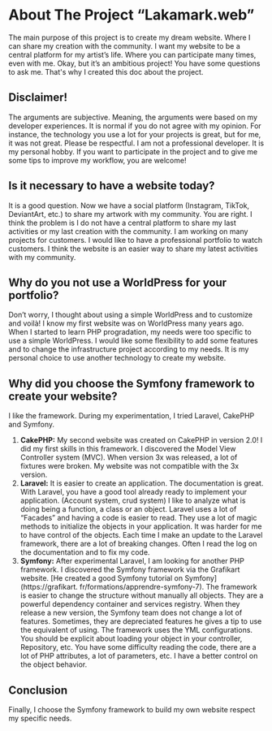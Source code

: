 # About The Project “Lakamark.web”

The main purpose of this project is to create my dream website. Where I can share my creation with the community. I want my website to be a central platform for my artist’s life. Where you can participate many times, even with me. Okay, but it’s an ambitious project! You have some questions to ask me. That's why I created this doc about the project.

## Disclaimer!

The arguments are subjective. Meaning, the arguments were based on my developer experiences. It is normal if you do not agree with my opinion. For instance, the technology you use a lot for your projects is great, but for me, it was not great. Please be respectful. I am not a professional developer. It is my personal hobby. If you want to participate in the project and to give me some tips to improve my workflow, you are welcome!

## Is it necessary to have a website today?

It is a good question. Now we have a social platform (Instagram, TikTok, DeviantArt, etc.) to share my artwork with my community. You are right. I think the problem is I do not have a central platform to share my last activities or my last creation with the community. I am working on many projects for customers. I would like to have a professional portfolio to watch customers. I think the website is an easier way to share my latest activities with my community.

## Why do you not use a WorldPress for your portfolio?
Don’t worry, I thought about using a simple WorldPress and to customize and voilà! I know my first website was on WorldPress many years ago. When I started to learn PHP progradation, my needs were too specific to use a simple WorldPress. I would like some flexibility to add some features and to change the infrastructure project according to my needs. It is my personal choice to use another technology to create my website.

## Why did you choose the Symfony framework to create your website?
I like the framework. During my experimentation, I tried Laravel, CakePHP and Symfony.

1. **CakePHP:** My second website was created on CakePHP in version 2.0! I did my first skills in this framework. I discovered the Model View Controller system (MVC). When version 3x was released, a lot of fixtures were broken. My website was not compatible with the 3x version.
2. **Laravel:** It is easier to create an application. The documentation is great. With Laravel, you have a good tool already ready to implement your application. (Account system, crud system) I like to analyze what is doing being a function, a class or an object. Laravel uses a lot of “Facades” and having a code is easier to read. They use a lot of magic methods to initialize the objects in your application. It was harder for me to have control of the objects. Each time I make an update to the Laravel framework, there are a lot of breaking changes. Often I read the log on the documentation and to fix my code.
3. **Symfony:** After experimental Laravel, I am looking for another PHP framework. I discovered the Symfony 
   framework via the Grafikart website. [He created a good Symfony tutorial on Symfony](https://grafikart.
   fr/formations/apprendre-symfony-7). The framework is easier to change the structure without manually all objects. 
   They are a powerful dependency container and services registry. When they release a new version, the Symfony team 
   does not change a lot of features. Sometimes, they are depreciated features he gives a tip to use the equivalent 
   of using. The framework uses the YML configurations. You should be explicit about loading your object in your 
   controller, Repository, etc. You have some difficulty reading the code, there are a lot of PHP attributes, a lot 
   of parameters, etc. I have a better control on the object behavior.  

## Conclusion
Finally, I choose the Symfony framework to build my own website respect my specific needs.

